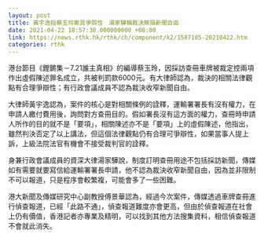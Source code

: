 ```yaml
---
layout: post
title: 黃宇逸指蔡玉玲案具爭辯性　湯家驊稱裁決無損新聞自由
date: 2021-04-22 18:57:30.000000000 +08:00
link: https://news.rthk.hk/rthk/ch/component/k2/1587185-20210422.htm
categories: rthk
---
```


港台節目《鏗鏘集－7.21誰主真相》的編導蔡玉玲，因採訪查冊車牌被裁定控兩項作出虛假陳述罪名成立，共被判罰款6000元。有大律師認為，裁決的相關法律觀點有合理爭辯性；有行政會議成員不認為裁決收窄新聞自由。

大律師黃宇逸認為，案件的核心是對相關條例的詮釋，運輸署署長有沒有權力，在申請人繳付費用後，詢問對方查冊目的。假如署長沒有這方面的權力，查冊時申請人所作的目的就不是「要項」，相關陳述亦不是「要項」上的虛假陳述，他指出，雖然判決否定了以上講法，但這個法律觀點仍有合理可爭辯性，如果當事人提上訴，上級法院法官有機會不接受裁判官的詮釋。

身兼行政會議成員的資深大律湯家驊說，制度訂明查冊用途不包括採訪新聞，傳媒如有需要就要寫信給運輸署署長申請，他不認為裁決收窄新聞自由，因為並非限制不可以報道，只是程序會較繁複，可能會多了一些困難。

港大新聞及傳媒研究中心副教授傅景華認為，經過今次案件，傳媒透過車牌查冊進行偵查報道，已經「此路不通」，偵查報道難度亦會更高，但由於偵查報道在社會上仍有價值，香港記者亦專業及精明，可以找到其他方法搜集資料，相信偵查報道不會就此消失。
